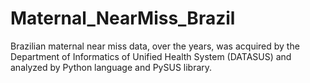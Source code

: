 # Maternal_NearMiss_Brazil
Brazilian maternal near miss data, over the years, was acquired by the Department of Informatics of Unified Health System (DATASUS) and analyzed by Python language and PySUS library.
